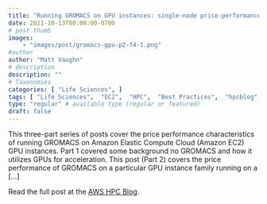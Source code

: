 ```yaml
---
title: "Running GROMACS on GPU instances: single-node price-performance"
date: 2021-10-13T00:00:00-0700
# post thumb
images:
    - "images/post/gromacs-gpu-p2-f4-1.png"
#author
author: "Matt Vaughn"
# description
description: ""
# Taxonomies
categories: [ "Life Sciences", ]
tags: [ "Life Sciences",  "EC2",  "HPC",  "Best Practices",  "hpcblog", ]
type: "regular" # available type (regular or featured)
draft: false
---
```


This three-part series of posts cover the price performance characteristics of running GROMACS on Amazon Elastic Compute Cloud (Amazon EC2) GPU instances. Part 1 covered some background no GROMACS and how it utilizes GPUs for acceleration. This post (Part 2) covers the price performance of GROMACS on a particular GPU instance family running on a […]

Read the full post at the [AWS HPC Blog](https://aws.amazon.com/blogs/hpc/running-gromacs-on-gpu-instances-single-node-price-performance/).
